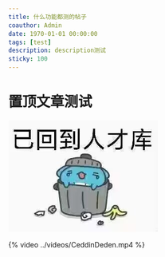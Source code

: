 ```yaml
---
title: 什么功能都测的帖子
coauthor: Admin
date: 1970-01-01 00:00:00
tags: [test]
description: description测试
sticky: 100
---
```


# 置顶文章测试

![测试图片](/images/已回到人才库.jpg)

{% video ../videos/CeddinDeden.mp4 %}
